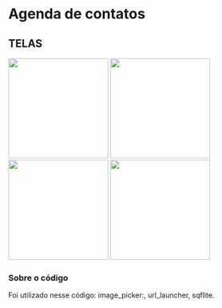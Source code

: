 # Agenda de contatos

## TELAS 
<img src ="https://cdn.discordapp.com/attachments/952993725431316500/1015214843642523649/Screenshot_20220902-075634.png" width="200px">
<img src ="https://cdn.discordapp.com/attachments/952993725431316500/1015214843894169620/Screenshot_20220902-075641.png" width="200px">
<img src ="https://cdn.discordapp.com/attachments/952993725431316500/1015214844145836122/Screenshot_20220902-075656.png" width="200px">
<img src ="https://cdn.discordapp.com/attachments/952993725431316500/1015214844426858516/Screenshot_20220902-075706.png" width="200px">




### Sobre o código
Foi utilizado nesse código: image_picker:, url_launcher,  sqflite.
